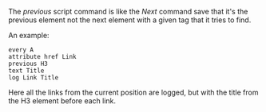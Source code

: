 The *previous* script command is like the *Next* command save that
	it's the previous element not the next element with a given tag
	that it tries to find.

An example:

~~~
every A
attribute href Link
previous H3
text Title
log Link Title
~~~

Here all the links from the current position are logged, but with the
	title from the H3 element before each link.
